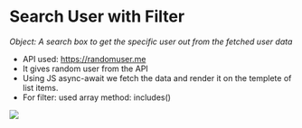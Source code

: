 # Search User with Filter

_*Object: A search box to get the specific user out from the fetched user data*_
  - API used: https://randomuser.me
  - It gives random user from the API
  - Using JS async-await we fetch the data and render it on the templete of list items.
  - For filter: used array method: includes()
  
  ![](https://media.giphy.com/media/v1.Y2lkPTc5MGI3NjExOTAzOTJhZmI1N2ZmY2E3OGMzZDk3MWFiMjkwYzBmYjI2YTIxNWVkNyZjdD1n/7yMN1h3TO5sbzG6epf/giphy.gif)

